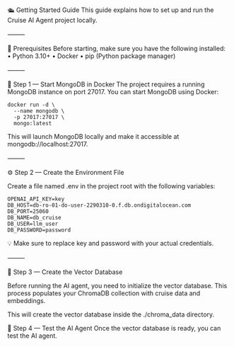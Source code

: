 🛳️ Getting Started Guide
This guide explains how to set up and run the Cruise AI Agent project locally.

⸻

🚀 Prerequisites
Before starting, make sure you have the following installed:
	•	Python 3.10+
	•	Docker 
	•	pip (Python package manager)

⸻

🧱 Step 1 — Start MongoDB in Docker
The project requires a running MongoDB instance on port 27017.
You can start MongoDB using Docker:

```
docker run -d \
  --name mongodb \
  -p 27017:27017 \
  mongo:latest
```

This will launch MongoDB locally and make it accessible at mongodb://localhost:27017.

⸻

⚙️ Step 2 — Create the Environment File

Create a file named .env in the project root with the following variables:

```
OPENAI_API_KEY=key
DB_HOST=db-ro-01-do-user-2290310-0.f.db.ondigitalocean.com
DB_PORT=25060
DB_NAME=db_cruise
DB_USER=llm_user
DB_PASSWORD=password
```

💡 Make sure to replace key and password with your actual credentials.

⸻

🧠 Step 3 — Create the Vector Database

Before running the AI agent, you need to initialize the vector database.
This process populates your ChromaDB collection with cruise data and embeddings.

This will create the vector database inside the ./chroma_data directory.


🤖 Step 4 — Test the AI Agent
Once the vector database is ready, you can test the AI agent.

